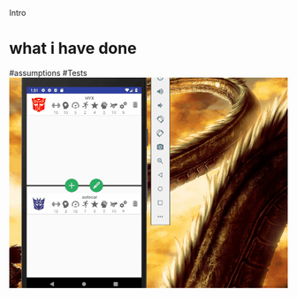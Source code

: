 Intro
# what i have done
#assumptions
#Tests
![git demo](https://github.com/pebertli/transformers/blob/master/aeq_gif_1.gif)